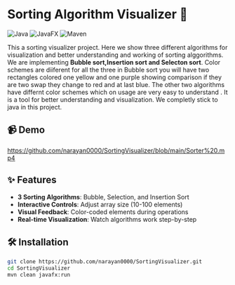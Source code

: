 
# Sorting Algorithm Visualizer 🚀

![Java](https://img.shields.io/badge/Java-19-blue)
![JavaFX](https://img.shields.io/badge/JavaFX-19-orange)
![Maven](https://img.shields.io/badge/Maven-3.10.1-green)

This a sorting visualizer project. Here we show three different algorithms for visualization and better understanding and working of sorting alggorithms. We are implementing **Bubble sort,Insertion sort and Selecton sort**. Color schemes are diiferent for all the three in Bubble sort you will have two rectangles colored one yellow and one purple showing comparison if they are two swap they change to red and at last blue. The other two algorithms have differnt color schemes which on usage are very easy to understand . It is a tool for better understanding and visualization. We completly stick to java in this project.

## 📹 Demo 
https://github.com/narayan0000/SortingVisualizer/blob/main/Sorter%20.mp4

## ✨ Features
- **3 Sorting Algorithms**: Bubble, Selection, and Insertion Sort
- **Interactive Controls**: Adjust array size (10-100 elements)
- **Visual Feedback**: Color-coded elements during operations
- **Real-time Visualization**: Watch algorithms work step-by-step

## 🛠️ Installation
```bash
git clone https://github.com/narayan0000/SortingVisualizer.git
cd SortingVisualizer
mvn clean javafx:run
```
